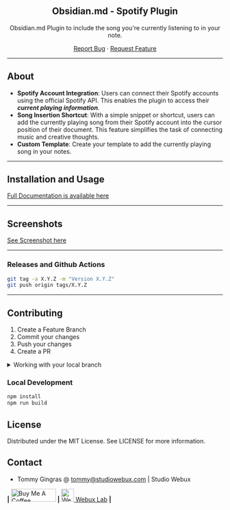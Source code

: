 <div align="center">

<h2>Obsidian.md - Spotify Plugin</h2>

<p>Obsidian.md Plugin to include the song you're currently listening to in your note.</p>

<p align="center">
  <a href="https://github.com/studiowebux/obsidian-spotify-link/issues">Report Bug</a>
  ·
  <a href="https://github.com/studiowebux/obsidian-spotify-link/issues">Request Feature</a>
</p>
</div>

---

## About

-   **Spotify Account Integration**: Users can connect their Spotify accounts using the official Spotify API. This enables the plugin to access their **_current playing information_**.
-   **Song Insertion Shortcut**: With a simple snippet or shortcut, users can add the currently playing song from their Spotify account into the cursor position of their document. This feature simplifies the task of connecting music and creative thoughts.
- **Custom Template**: Create your template to add the currently playing song in your notes.

---

## Installation and Usage

[Full Documentation is available here](https://studiowebux.github.io/obsidian-plugins-docs/docs/category/plugin-spotify-link)

---

## Screenshots

[See Screenshot here](https://studiowebux.github.io/obsidian-plugins-docs/docs/spotify-link/features)

---

### Releases and Github Actions

```bash
git tag -a X.Y.Z -m "Version X.Y.Z"
git push origin tags/X.Y.Z
```

---

## Contributing

1. Create a Feature Branch
2. Commit your changes
3. Push your changes
4. Create a PR

<details>
<summary>Working with your local branch</summary>

**Branch Checkout:**

```bash
git checkout -b <feature|fix|release|chore|hotfix>/prefix-name
```

> Your branch name must starts with [feature|fix|release|chore|hotfix] and use a / before the name;
> Use hyphens as separator;
> The prefix correspond to your Kanban tool id (e.g. abc-123)

**Keep your branch synced:**

```bash
git fetch origin
git rebase origin/master
```

**Commit your changes:**

```bash
git add .
git commit -m "<feat|ci|test|docs|build|chore|style|refactor|perf|BREAKING CHANGE>: commit message"
```

> Follow this convention commitlint for your commit message structure

**Push your changes:**

```bash
git push origin <feature|fix|release|chore|hotfix>/prefix-name
```

**Examples:**

```bash
git checkout -b release/v1.15.5
git checkout -b feature/abc-123-something-awesome
git checkout -b hotfix/abc-432-something-bad-to-fix
```

```bash
git commit -m "docs: added awesome documentation"
git commit -m "feat: added new feature"
git commit -m "test: added tests"
```

</details>

### Local Development

```bash
npm install
npm run build
```

## License

Distributed under the MIT License. See LICENSE for more information.

## Contact

-   Tommy Gingras @ tommy@studiowebux.com | Studio Webux

<div>
<b> | </b>
<a href="https://www.buymeacoffee.com/studiowebux" target="_blank"
      ><img
        src="https://cdn.buymeacoffee.com/buttons/v2/default-yellow.png"
        alt="Buy Me A Coffee"
        style="height: 30px !important; width: 105px !important"
/></a>
<b> | </b>
<a href="https://webuxlab.com" target="_blank"
      ><img
        src="https://webuxlab-static.s3.ca-central-1.amazonaws.com/logoAmpoule.svg"
        alt="Webux Logo"
        style="height: 30px !important"
/> Webux Lab</a>
<b> | </b>
</div>

